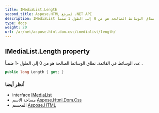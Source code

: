 ```yaml
---
title: IMediaList.Length
second_title: Aspose.HTML لمرجع .NET API
description: IMediaList ملكية. عدد الوسائط في القائمة. نطاق الوسائط الصالحة هو من 0 إلى الطول 1 ضمناً .
type: docs
weight: 20
url: /ar/net/aspose.html.dom.css/imedialist/length/
---
```

## IMediaList.Length property

عدد الوسائط في القائمة. نطاق الوسائط الصالحة هو من 0 إلى الطول -1 ضمناً .

```csharp
public long Length { get; }
```

### أنظر أيضا

* interface [IMediaList](../)
* مساحة الاسم [Aspose.Html.Dom.Css](../../imedialist/)
* المجسم [Aspose.HTML](../../../)


